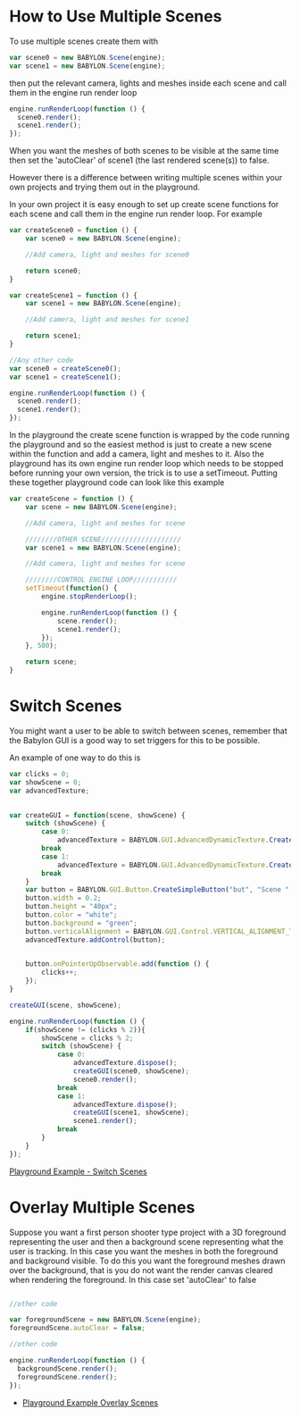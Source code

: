 # How to Use Multiple Scenes

To use multiple scenes create them with 

```javascript
var scene0 = new BABYLON.Scene(engine);
var scene1 = new BABYLON.Scene(engine);
``` 
then put the relevant camera, lights and meshes inside each scene and call them in the engine run render loop

```javascript
engine.runRenderLoop(function () {
  scene0.render();
  scene1.render();
});
```
When you want the meshes of both scenes to be visible at the same time then set the 'autoClear' of scene1 (the last rendered scene(s)) to false.

However there is a difference between writing multiple scenes within your own projects and trying them out in the playground.

In your own project it is easy enough to set up create scene functions for each scene and call them in the engine run render loop. For example

```javascript
var createScene0 = function () {
    var scene0 = new BABYLON.Scene(engine);

    //Add camera, light and meshes for scene0

	return scene0;
}

var createScene1 = function () {
    var scene1 = new BABYLON.Scene(engine);

    //Add camera, light and meshes for scene1

	return scene1;
}

//Any other code
var scene0 = createScene0();
var scene1 = createScene1();

engine.runRenderLoop(function () {
  scene0.render();
  scene1.render();
});
```

In the playground the create scene function is wrapped by the code running the playground and so the easiest method is just to create a new scene within the function and add a camera, light and meshes to it. Also the playground has its own engine run render loop which needs to be stopped before running your own version, the trick is to use a setTimeout. Putting these together playground code can look like this example

```javascript
var createScene = function () {
    var scene = new BABYLON.Scene(engine);

    //Add camera, light and meshes for scene

    ////////OTHER SCENE////////////////////
    var scene1 = new BABYLON.Scene(engine);

    //Add camera, light and meshes for scene

    ////////CONTROL ENGINE LOOP///////////
    setTimeout(function() {
        engine.stopRenderLoop();

        engine.runRenderLoop(function () {
            scene.render();
            scene1.render();
        });
    }, 500);

	return scene;
}
```


# Switch Scenes
You might want a user to be able to switch between scenes, remember that the Babylon GUI is a good way to set triggers for this to be possible. 

An example of one way to do this is

```javascript
var clicks = 0;
var showScene = 0;
var advancedTexture;
   

var createGUI = function(scene, showScene) {             
    switch (showScene) {
        case 0:            
            advancedTexture = BABYLON.GUI.AdvancedDynamicTexture.CreateFullscreenUI("UI", true, scene0);
        break
        case 1:            
            advancedTexture = BABYLON.GUI.AdvancedDynamicTexture.CreateFullscreenUI("UI", true, scene1);
        break
    }
    var button = BABYLON.GUI.Button.CreateSimpleButton("but", "Scene " + ((clicks + 1) % 2));
    button.width = 0.2;
    button.height = "40px";
    button.color = "white";
    button.background = "green";
    button.verticalAlignment = BABYLON.GUI.Control.VERTICAL_ALIGNMENT_TOP
    advancedTexture.addControl(button);

    
    button.onPointerUpObservable.add(function () {       
        clicks++;                   
    });
}  

createGUI(scene, showScene);

engine.runRenderLoop(function () {
    if(showScene != (clicks % 2)){
        showScene = clicks % 2;          
        switch (showScene) {
            case 0:                    
                advancedTexture.dispose();
                createGUI(scene0, showScene);
                scene0.render();
            break
            case 1:
                advancedTexture.dispose();
                createGUI(scene1, showScene);
                scene1.render();
            break
        }
    }
}); 
```

[Playground Example - Switch Scenes](https://www.babylonjs-playground.com/#MXCRPS#1)

# Overlay Multiple Scenes

Suppose you want a first person shooter type project with a 3D foreground representing the user and then a background scene representing what the user is tracking. In this case you want the meshes in both the foreground and background visible. To do this you want the foreground meshes drawn over the background, that is you do not want the render canvas cleared when rendering the foreground. In this case set 'autoClear' to false 

```javascript

//other code

var foregroundScene = new BABYLON.Scene(engine);
foregroundScene.autoClear = false;

//other code

engine.runRenderLoop(function () {
  backgroundScene.render();
  foregroundScene.render();
});
``` 

* [Playground Example Overlay Scenes](https://www.babylonjs-playground.com/#L0IMUD#1)
